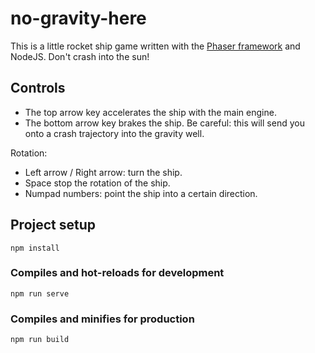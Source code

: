 # no-gravity-here
This is a little rocket ship game written with the [Phaser framework](https://phaser.io)
and NodeJS. Don't crash into the sun!

## Controls
- The top arrow key accelerates the ship with the main engine.
- The bottom arrow key brakes the ship. Be careful: this will send you
  onto a crash trajectory into the gravity well.

Rotation:
- Left arrow / Right arrow: turn the ship.
- Space stop the rotation of the ship.
- Numpad numbers: point the ship into a certain direction.

## Project setup
```
npm install
```

### Compiles and hot-reloads for development
```
npm run serve
```

### Compiles and minifies for production
```
npm run build
```
